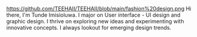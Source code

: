 https://github.com/TEEHAII/TEEHAII/blob/main/fashion%20design.png
Hi there, I'm Tunde Imisioluwa. 
I major on User interface - UI design and graphic design. I thrive on exploring new ideas and experimenting with innovative concepts. I always lookout for emerging design trends.
